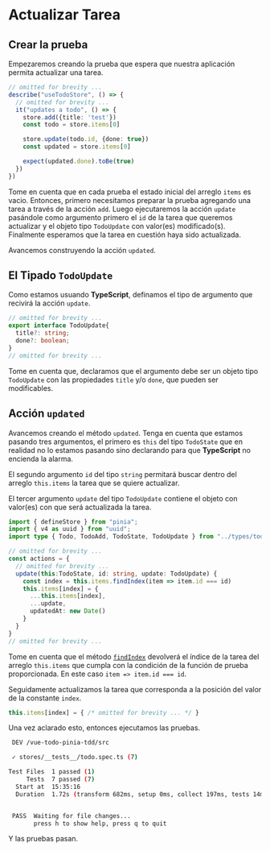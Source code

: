 # Actualizar Tarea

## Crear la prueba

Empezaremos creando la prueba que espera que nuestra aplicación permita actualizar una tarea.

```ts
// omitted for brevity ...
describe("useTodoStore", () => {
  // omitted for brevity ...
  it("updates a todo", () => {
    store.add({title: 'test'})    
    const todo = store.items[0]

    store.update(todo.id, {done: true})
    const updated = store.items[0]

    expect(updated.done).toBe(true)
  })
})
```

Tome en cuenta que en cada prueba el estado inicial del arreglo `items` es vacio. Entonces, primero necesitamos preparar la prueba agregando una tarea a través de la acción `add`. Luego ejecutaremos la acción `update` pasándole como argumento primero el `id` de la tarea que queremos actualizar y el objeto tipo `TodoUpdate` con valor(es) modificado(s). Finalmente esperamos que la tarea en cuestión haya sido actualizada.

Avancemos construyendo la acción `updated`.

## El Tipado `TodoUpdate`

Como estamos usuando **TypeScript**, definamos el tipo de argumento que recivirá la acción `update`. 

```ts
// omitted for brevity ...
export interface TodoUpdate{
  title?: string;
  done?: boolean;
}
// omitted for brevity ...
```
Tome en cuenta que, declaramos que el argumento debe ser un objeto tipo `TodoUpdate` con las propiedades `title` y/o `done`, que pueden ser modificables.

## Acción `updated`

Avancemos creando el método `updated`. Tenga en cuenta que estamos pasando tres argumentos, el primero es `this` del tipo `TodoState` que en realidad no lo estamos pasando sino declarando para que **TypeScript** no encienda la alarma.

El segundo argumento `id` del tipo `string` permitará buscar dentro del arreglo `this.items` la tarea que se quiere actualizar.

El tercer argumento `update` del tipo `TodoUpdate` contiene el objeto con valor(es) con que será actualizada la tarea.

```ts
import { defineStore } from "pinia";
import { v4 as uuid } from "uuid";
import type { Todo, TodoAdd, TodoState, TodoUpdate } from "../types/todo"

// omitted for brevity ...
const actions = {
  // omitted for brevity ...
  update(this:TodoState, id: string, update: TodoUpdate) {
    const index = this.items.findIndex(item => item.id === id)
    this.items[index] = {
      ...this.items[index],
      ...update,
      updatedAt: new Date()
    }
  }
}
// omitted for brevity ...
```

Tome en cuenta que el método [`findIndex`](https://developer.mozilla.org/es/docs/Web/JavaScript/Reference/Global_Objects/Array/findIndex) 
devolverá el índice de la tarea del arreglo `this.items` que cumpla con la condición de la función de prueba proporcionada. En este caso `item => item.id === id`.

Seguidamente actualizamos la tarea que corresponda a la posición del valor de la constante `index`.

```ts
this.items[index] = { /* omitted for brevity ... */ }
```

Una vez aclarado esto, entonces ejecutamos las pruebas.

```bash
 DEV /vue-todo-pinia-tdd/src

 ✓ stores/__tests__/todo.spec.ts (7)

Test Files  1 passed (1)
     Tests  7 passed (7)
  Start at  15:35:16
  Duration  1.72s (transform 682ms, setup 0ms, collect 197ms, tests 14ms)


 PASS  Waiting for file changes...
       press h to show help, press q to quit
```

Y las pruebas pasan.


